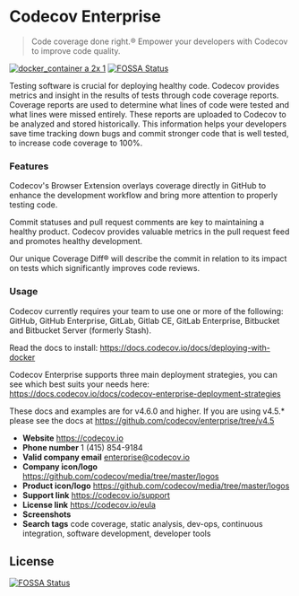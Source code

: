 # Codecov Enterprise
> Code coverage done right.® Empower your developers with Codecov to improve code quality.

[![docker_container a 2x 1](https://cloud.githubusercontent.com/assets/2041757/23514065/1f2c138a-ff34-11e6-9c09-a9f17179a1a8.png)](https://store.docker.com/images/ba08bd82-f83c-42bd-be9d-68974637dea5)
[![FOSSA Status](https://app.fossa.com/api/projects/git%2Bgithub.com%2Fcodecov%2Fenterprise.svg?type=shield)](https://app.fossa.com/projects/git%2Bgithub.com%2Fcodecov%2Fenterprise?ref=badge_shield)


Testing software is crucial for deploying healthy code. Codecov provides metrics and insight in the results of tests through code coverage reports. Coverage reports are used to determine what lines of code were tested and what lines were missed entirely. These reports are uploaded to Codecov to be analyzed and stored historically. This information helps your developers save time tracking down bugs and commit stronger code that is well tested, to increase code coverage to 100%.

### Features

Codecov's Browser Extension overlays coverage directly in GitHub to enhance the development workflow and bring more attention to properly testing code.

Commit statuses and pull request comments are key to maintaining a healthy product. Codecov provides valuable metrics in the pull request feed and promotes healthy development.

Our unique Coverage Diff® will describe the commit in relation to its impact on tests which significantly improves code reviews.

### Usage

Codecov currently requires your team to use one or more of the following: GitHub, GitHub Enterprise, GitLab, Gitlab CE, GitLab Enterprise, Bitbucket and Bitbucket Server (formerly Stash).

Read the docs to install: https://docs.codecov.io/docs/deploying-with-docker

Codecov Enterprise supports three main deployment strategies, you can see which best suits your needs here: https://docs.codecov.io/docs/codecov-enterprise-deployment-strategies

These docs and examples are for v4.6.0 and higher. If you are using v4.5.* please see the docs at https://github.com/codecov/enterprise/tree/v4.5

- **Website** https://codecov.io
- **Phone number** 1 (415) 854-9184
- **Valid company email** [enterprise@codecov.io][email]
- **Company icon/logo** https://github.com/codecov/media/tree/master/logos
- **Product icon/logo** https://github.com/codecov/media/tree/master/logos
- **Support link** https://codecov.io/support
- **License link** https://codecov.io/eula
- **Screenshots**
- **Search tags** code coverage, static analysis, dev-ops, continuous integration, software development, developer tools

[config]: http://docs.codecov.io/docs/configuration
[email]: mailto:enterprise@codecov.io
[eula]: https://codecov.io/eula


## License
[![FOSSA Status](https://app.fossa.com/api/projects/git%2Bgithub.com%2Fcodecov%2Fenterprise.svg?type=large)](https://app.fossa.com/projects/git%2Bgithub.com%2Fcodecov%2Fenterprise?ref=badge_large)